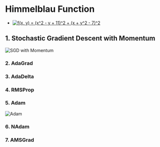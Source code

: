# Himmelblau Function
  - <a href="https://www.codecogs.com/eqnedit.php?latex=f(x,&space;y)&space;=&space;(x^2&space;-&space;y&space;&plus;&space;11)^2&space;&plus;&space;(x&space;&plus;&space;y^2&space;-&space;7)^2" target="_blank"><img src="https://latex.codecogs.com/gif.latex?f(x,&space;y)&space;=&space;(x^2&space;-&space;y&space;&plus;&space;11)^2&space;&plus;&space;(x&space;&plus;&space;y^2&space;-&space;7)^2" title="f(x, y) = (x^2 - y + 11)^2 + (x + y^2 - 7)^2" /></a>
## 1. Stochastic Gradient Descent with Momentum
![SGD with Momentum](SGD%20with%20Momentum.gif)

### 2. AdaGrad

### 3. AdaDelta

### 4. RMSProp

### 5. Adam
![Adam](Adam.gif)

### 6. NAdam

### 7. AMSGrad
